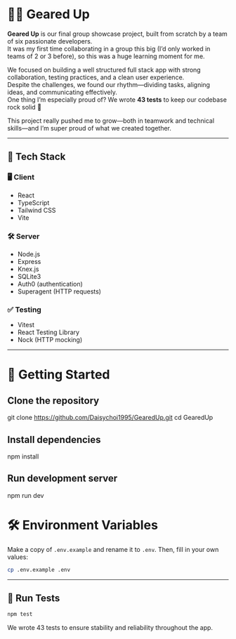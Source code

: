 # 🚴‍♀️ Geared Up

**Geared Up** is our final group showcase project, built from scratch by a team of six passionate developers.  
It was my first time collaborating in a group this big (I’d only worked in teams of 2 or 3 before), so this was a huge learning moment for me.

We focused on building a well structured full stack app with strong collaboration, testing practices, and a clean user experience.  
Despite the challenges, we found our rhythm—dividing tasks, aligning ideas, and communicating effectively.  
One thing I’m especially proud of? We wrote **43 tests** to keep our codebase rock solid 💪

This project really pushed me to grow—both in teamwork and technical skills—and I’m super proud of what we created together.

---

## 🌱 Tech Stack

### 🖥 Client
- React
- TypeScript
- Tailwind CSS
- Vite

### 🛠 Server
- Node.js
- Express
- Knex.js
- SQLite3
- Auth0 (authentication)
- Superagent (HTTP requests)

### ✅ Testing
- Vitest
- React Testing Library
- Nock (HTTP mocking)

---

# 🚀 Getting Started

## Clone the repository
git clone https://github.com/Daisychoi1995/GearedUp.git
cd GearedUp

## Install dependencies
npm install

## Run development server
npm run dev

# 🛠 Environment Variables

Make a copy of `.env.example` and rename it to `.env`. Then, fill in your own values:

```bash
cp .env.example .env
```
---



## 🧪 Run Tests
```bash
npm test
```
We wrote 43 tests to ensure stability and reliability throughout the app.